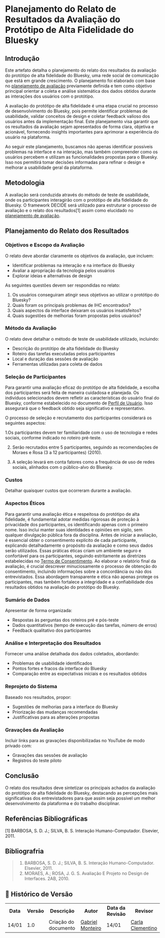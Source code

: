 # Planejamento do Relato de Resultados da Avaliação do Protótipo de Alta Fidelidade do Bluesky

## Introdução

Este artefato detalha o planejamento do relato dos resultados da avaliação do protótipo de alta fidelidade do Bluesky, uma rede social de comunicação que está em grande crescimento. O planejamento foi elaborado com base no [planejamento de avaliação](../../DesignAvaliacaoDesenvolvimento/Nivel3/planejamentoProtAlta.md) previamente definida e tem como objetivo principal orientar a coleta e análise sistemática dos dados obtidos durante as interações dos usuários com o protótipo.

A avaliação do protótipo de alta fidelidade é uma etapa crucial no processo de desenvolvimento do Bluesky, pois permite identificar problemas de usabilidade, validar conceitos de design e coletar feedback valioso dos usuários antes da implementação final. Este planejamento visa garantir que os resultados da avaliação sejam apresentados de forma clara, objetiva e acionável, fornecendo insights importantes para aprimorar a experiência do usuário na plataforma.

Ao seguir este planejamento, buscamos não apenas identificar possíveis problemas na interface e na interação, mas também compreender como os usuários percebem e utilizam as funcionalidades propostas para o Bluesky. Isso nos permitirá tomar decisões informadas para refinar o design e melhorar a usabilidade geral da plataforma.


## Metodologia

A avaliação será conduzida através do método de teste de usabilidade, onde os participantes interagirão com o protótipo de alta fidelidade do Bluesky. O framework DECIDE será utilizado para estruturar o processo de avaliação e o relato dos resultados[1] assim como elucidado no [planejamento de avaliação](../../DesignAvaliacaoDesenvolvimento/Nivel3/planejamentoProtAlta.md).

## Planejamento do Relato dos Resultados

### Objetivos e Escopo da Avaliação

O relato deve abordar claramente os objetivos da avaliação, que incluem:

- Identificar problemas na interação e na interface do Bluesky
- Avaliar a apropriação da tecnologia pelos usuários
- Explorar ideias e alternativas de design

As seguintes questões devem ser respondidas no relato:

1. Os usuários conseguiram atingir seus objetivos ao utilizar o protótipo do Bluesky?
2. Quais foram os principais problemas de IHC encontrados?
3. Quais aspectos da interface deixaram os usuários insatisfeitos?
4. Quais sugestões de melhorias foram propostas pelos usuários?

### Método da Avaliação

O relato deve detalhar o método de teste de usabilidade utilizado, incluindo:

- Descrição do protótipo de alta fidelidade do Bluesky
- Roteiro das tarefas executadas pelos participantes
- Local e duração das sessões de avaliação
- Ferramentas utilizadas para coleta de dados

### Seleção de Participantes

Para garantir uma avaliação eficaz do protótipo de alta fidelidade, a escolha dos participantes será feita de maneira cuidadosa e planejada. Os indivíduos selecionados devem refletir as características do usuário final do Bluesky, conforme estabelecido no documento de [Perfil de Usuário](../../AnaliseRequisitos/Resultado.md). Isso assegurará que o feedback obtido seja significativo e representativo.

O processo de seleção e recrutamento dos participantes considerará os seguintes aspectos:

1.Os participantes devem ter familiaridade com o uso de tecnologia e redes sociais, conforme indicado no roteiro pré-teste.

2. Serão recrutados entre 5 participantes, seguindo as recomendações de Moraes e Rosa (3 a 12 participantes) (2010).

3. A seleção levará em conta fatores como a frequência de uso de redes sociais, alinhados com o público-alvo do Bluesky.


### Custos

Detalhar quaisquer custos que ocorreram durante a avaliação.

### Aspectos Éticos

Para garantir uma avaliação ética e respeitosa do protótipo de alta fidelidade, é fundamental adotar medidas rigorosas de proteção à privacidade dos participantes, os identificando apenas com o primeiro nome. Isso inclui manter suas identidades e opiniões em sigilo, sem qualquer divulgação pública fora da disciplina. Antes de iniciar a avaliação, é essencial obter o consentimento explícito de cada participante, explicando detalhadamente o propósito da avaliação e como seus dados serão utilizados. Essas práticas éticas criam um ambiente seguro e confortável para os participantes, seguindo estritamente as diretrizes estabelecidas no [Termo de Consentimento](../../AnaliseRequisitos/AspectosEticos.md). Ao elaborar o relatório final da avaliação, é crucial descrever minuciosamente o processo de obtenção do consentimento, incluindo informações sobre a concordância ou não dos entrevistados. Essa abordagem transparente e ética não apenas protege os participantes, mas também fortalece a integridade e a confiabilidade dos resultados obtidos na avaliação do protótipo do Bluesky.

### Sumário de Dados

Apresentar de forma organizada:

- Respostas às perguntas dos roteiros pré e pós-teste
- Dados quantitativos (tempo de execução das tarefas, número de erros)
- Feedback qualitativo dos participantes

### Análise e Interpretação dos Resultados

Fornecer uma análise detalhada dos dados coletados, abordando:

- Problemas de usabilidade identificados
- Pontos fortes e fracos da interface do Bluesky
- Comparação entre as expectativas iniciais e os resultados obtidos

### Reprojeto do Sistema

Baseado nos resultados, propor:

- Sugestões de melhorias para a interface do Bluesky
- Priorização das mudanças recomendadas
- Justificativas para as alterações propostas

### Gravações da Avaliação

Incluir links para as gravações disponibilizadas no YouTube de modo privado com:

- Gravações das sessões de avaliação
- Registros do teste piloto

## Conclusão

O relato dos resultados deve sintetizar os principais achados da avaliação do protótipo de alta fidelidade do Bluesky, destacando as percepções mais significativas dos entrevistadores para que assim seja possível um melhor desenvolvimento da plataforma e do trabalho disciplinar.

## Referências Bibliográficas

[1] BARBOSA, S. D. J.; SILVA, B. S. Interação Humano-Computador. Elsevier, 2011.

## Bibliografria

> 1. BARBOSA, S. D. J.; SILVA, B. S. Interação Humano-Computador. Elsevier, 2011.
> 2. MORAES, A.; ROSA, J. G. S. Avaliação E Projeto no Design de Interfaces. 2AB, 2010.

## :round_pushpin: Histórico de Versão

<div align="center">
    <table>
        <tr>
            <th>Data</th>
            <th>Versão</th>
            <th>Descrição</th>
            <th>Autor</th>
            <th>Data da Revisão</th>
            <th>Revisor</th>
        </tr>
        <tr>
            <td>14/01</td>
            <td>1.0</td>
            <td>Criação do documento</td>
            <td><a href="https://github.com/GabrielSMonteiro">Gabriel Monteiro</a></td>
            <td>14/01</td>
            <td><a href="https://github.com/ccarlaa">Carla Clementino</a></td>
        </tr>
    </table>
</div>